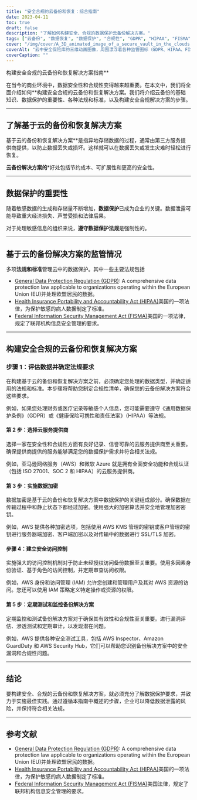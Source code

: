 ```yaml
---
title: "安全合规的云备份和恢复：综合指南"
date: 2023-04-11
toc: true
draft: false
description: "了解如何构建安全、合规的数据保护云备份解决方案。"
tags: ["云备份", "数据恢复", "数据保护", "合规性", "GDPR", "HIPAA", "FISMA", "云服务提供商", "加密", "门禁", "安全", "法规", "标准", "最佳做法", "脆弱性评估", "渗透测试", "审计", "风险管理", "扩展性", "监测"]
cover: "/img/cover/A_3D_animated_image_of_a_secure_vault_in_the_clouds.png"
coverAlt: "云中安全保险库的三维动画图像，周围漂浮着各种监管图标（GDPR、HIPAA、FISMA）和象征数据保护的盾牌。"
coverCaption: ""
---
```

构建安全合规的云备份和恢复解决方案指南**

在当今的商业环境中，数据安全性和合规性变得越来越重要。在本文中，我们将全面介绍如何**构建安全合规的云备份和恢复解决方案。我们将介绍云备份的基础知识、数据保护的重要性、各种法规和标准，以及构建安全合规解决方案的步骤。

______

## 了解基于云的备份和恢复解决方案

基于云的备份和恢复解决方案**是指异地存储数据的过程，通常由第三方服务提供商提供，以防止数据丢失或损坏。这样就可以在数据丢失或发生灾难时轻松进行恢复。

**云备份解决方案的***好处包括节约成本、可扩展性和更高的安全性。

______

## 数据保护的重要性

随着敏感数据的生成和存储量不断增加，**数据保护**已成为企业的关键。数据泄露可能导致重大经济损失、声誉受损和法律后果。

对于处理敏感信息的组织来说，**遵守数据保护法规**是强制性的。

______

## 基于云的备份解决方案的监管情况

多项**法规和标准**管理云中的数据保护。其中一些主要法规包括

- [General Data Protection Regulation (GDPR)](https://eur-lex.europa.eu/eli/reg/2016/679/oj): A comprehensive data protection law applicable to organizations operating within the European Union (EU)并处理欧盟居民的数据。
- [Health Insurance Portability and Accountability Act (HIPAA)](https://www.hhs.gov/hipaa/index.html)美国的一项法律，为保护敏感的病人数据制定了标准。
- [Federal Information Security Management Act (FISMA)](https://csrc.nist.gov/Projects/Risk-Management/risk-management-overview)美国的一项法律，规定了联邦机构信息安全管理的要求。

______

## 构建安全合规的云备份和恢复解决方案

### 步骤 1：评估数据并确定法规要求

在构建基于云的备份和恢复解决方案之前，必须确定您处理的数据类型，并确定适用的法规和标准。本步骤将帮助您制定合规性清单，确保您的云备份解决方案符合这些要求。

例如，如果您处理财务或医疗记录等敏感个人信息，您可能需要遵守《通用数据保护条例》（GDPR）或《健康保险可携性和责任法案》（HIPAA）等法规。

#### 第 2 步：选择云服务提供商

选择一家在安全性和合规性方面有良好记录、信誉可靠的云服务提供商至关重要。确保提供商提供的服务能够满足您的数据保护需求并符合相关法规。

例如，亚马逊网络服务（AWS）和微软 Azure 就是拥有全面安全功能和合规认证（包括 ISO 27001、SOC 2 和 HIPAA）的云服务提供商。

#### 第 3 步：实施数据加密

数据加密是基于云的备份和恢复解决方案中数据保护的关键组成部分。确保数据在传输过程中和静止状态下都经过加密。使用强大的加密算法并安全地管理加密密钥。

例如，AWS 提供各种加密选项，包括使用 AWS KMS 管理的密钥或客户管理的密钥进行服务器端加密、客户端加密以及对传输中的数据进行 SSL/TLS 加密。

#### 步骤 4：建立安全访问控制

实施强大的访问控制机制对于防止未经授权访问备份数据至关重要。使用多因素身份验证、基于角色的访问控制，并定期审查访问权限。

例如，AWS 身份和访问管理 (IAM) 允许您创建和管理用户及其对 AWS 资源的访问。您还可以使用 IAM 策略定义特定操作或资源的权限。

#### 第 5 步：定期测试和监控备份解决方案

定期监控和测试备份解决方案对于确保其有效性和合规性至关重要。进行漏洞评估、渗透测试和定期审计，以发现潜在问题。

例如，AWS 提供各种安全测试工具，包括 AWS Inspector、Amazon GuardDuty 和 AWS Security Hub，它们可以帮助您识别备份解决方案中的安全漏洞和合规性问题。

______

## 结论

要构建安全、合规的云备份和恢复解决方案，就必须充分了解数据保护要求，并致力于实施最佳实践。通过遵循本指南中概述的步骤，企业可以降低数据泄露的风险，并保持符合相关法规。

______

## 参考文献

- [General Data Protection Regulation (GDPR)](https://eur-lex.europa.eu/eli/reg/2016/679/oj): A comprehensive data protection law applicable to organizations operating within the European Union (EU)并处理欧盟居民的数据。
- [Health Insurance Portability and Accountability Act (HIPAA)](https://www.hhs.gov/hipaa/index.html)美国的一项法律，为保护敏感的病人数据制定了标准。
- [Federal Information Security Management Act (FISMA)](https://csrc.nist.gov/Projects/Risk-Management/risk-management-overview)美国法律，规定了联邦机构信息安全管理的要求。
